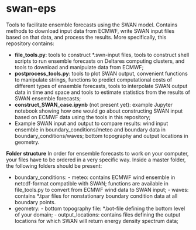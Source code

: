 # swan-eps
Tools to facilitate ensemble forecasts using the SWAN model. Contains methods to download input data from ECMWF, 
write SWAN input files based on that data, and process the results. More specifically, this repository contains:

- **file_tools.py**:   tools to construct *.swn-input files, tools to construct shell scripts to run ensemble forecasts on Deltares computing clusters, and tools to download and manipulate data from ECMWF;
- **postprocess_tools.py**:  tools to plot SWAN output, convenient functions to manipulate strings, functions to predict computational costs of different types of ensemble forecasts, tools to interpolate SWAN output data in time and space and tools to estimate statistics from the results of SWAN ensemble forecasts;
- **construct_SWAN_case.ipynb** (not present yet):  example Jupyter notebook showing how one would go about constructing SWAN input based on ECMWF data using the tools in this repository;
- Example SWAN input and output to compare results:  wind input ensemble in boundary_conditions/meteo and boundary data in boundary_conditions/waves; bottom topography and output locations in geometry.

**Folder structure**
In order for ensemble forecasts to work on your computer, your files have to be ordered in a very specific way. Inside a master folder, the following folders should be present:

- boundary_conditions:
      - meteo: contains ECMWF wind ensemble in netcdf-format compatible with SWAN; functions are available in file_tools.py to convert from ECMWF wind data to SWAN input;
      - waves: contains *.tpar files for nonstationary boundary condition data at all boundary points.
- geometry:
      - bottom topography file: *.bot-file defining the bottom level of your domain;
      - output_locations: contains files defining the output locations for which SWAN will return energy density spectrum data;

